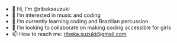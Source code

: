 - 👋 Hi, I’m @ribekasuzuki
- 👀 I’m interested in music and coding
- 🌱 I’m currently learning coding and Brazilian percussion
- 💞️ I’m looking to collaborate on making coding accessible for girls
- 📫 How to reach me: ribeka.suzuki@gmail.com

<!---
ribekasuzuki/ribekasuzuki is a ✨ special ✨ repository because its `README.md` (this file) appears on your GitHub profile.
You can click the Preview link to take a look at your changes.
--->
